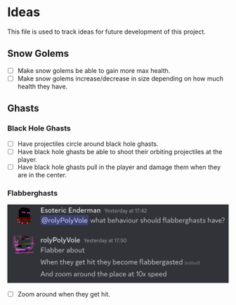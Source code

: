 # Ideas

This file is used to track ideas for future development of this project.

## Snow Golems

- [ ] Make snow golems be able to gain more max health.
- [ ] Make snow golems increase/decrease in size depending on how much health they have.

## Ghasts

### Black Hole Ghasts

- [ ] Have projectiles circle around black hole ghasts.
- [ ] Have black hole ghasts be able to shoot their orbiting projectiles at the player.
- [ ] Have black hole ghasts pull in the player and damage them when they are in the center.

### Flabberghasts

![Flabberghasts](assets/ideas/Flabberghasts.png)

- [ ] Zoom around when they get hit.

